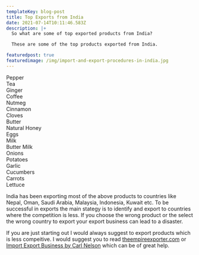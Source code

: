 ```yaml
---
templateKey: blog-post
title: Top Exports from India
date: 2021-07-14T10:11:46.583Z
description: |+
  So what are some of top exported products from India? 

  These are some of the top products exported from India. 

featuredpost: true
featuredimage: /img/import-and-export-procedures-in-india.jpg
---
```

Pepper\
Tea \
Ginger \
Coffee \
Nutmeg \
Cinnamon \
Cloves \
Butter \
Natural Honey \
Eggs \
Milk \
Butter Milk \
Onions \
Potatoes \
Garlic \
Cucumbers \
Carrots \
Lettuce

India has been exporting most of the above products to countries like Nepal, Oman, Saudi Arabia, Malaysia, Indonesia, Kuwait etc. To be successful in exports the main stategy is to identify and export to countries where the competition is less.   If you choose the wrong product or the select the wrong country to export your export business can lead to a disaster.

If you are just starting out I would always suggest to export products which is less compeitive. I would suggest you to read [theempireexporter.com](https://theempireexporter.com) or [Import Export Business by ](https://www.amazon.com/Export-Take-Business-Across-Borders/dp/0071482555/ref=pd_sbs_2/147-4535685-9522856)[Carl Nelson](https://www.amazon.com/Carl-Nelson/e/B001IGFKNC/ref=dp_byline_cont_book_1) which can be of great help.